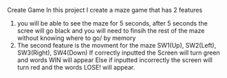 Create Game
In this project I create a maze game that has 2 features
1) you will be able to see the maze for 5 seconds, after 5 seconds the scree will go black and you will need to finsih the rest of the maze without knowing where to go/ by memory
2) The second feature is the movment for the maze SW1(Up), SW2(Left), SW3(Right), SW4(Down)
If correctly inputted the Screen will turn green and words WIN will appear
Else if inputted incorrectly the screen will turn red and the words LOSE! will appear.
